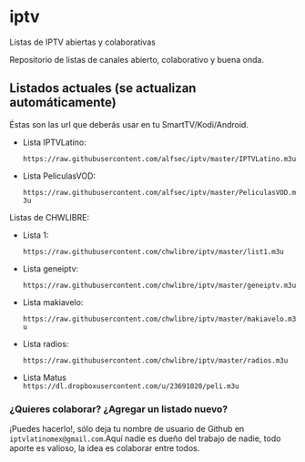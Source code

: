 # iptv
Listas de IPTV abiertas y colaborativas

Repositorio de listas de canales abierto, colaborativo y buena onda.


## Listados actuales (se actualizan automáticamente)
Éstas son las url que deberás usar en tu SmartTV/Kodi/Android.
* Lista IPTVLatino:

    `https://raw.githubusercontent.com/alfsec/iptv/master/IPTVLatino.m3u`

* Lista PeliculasVOD:

    `https://raw.githubusercontent.com/alfsec/iptv/master/PeliculasVOD.m3u`

Listas de CHWLIBRE:    
* Lista 1:

    `https://raw.githubusercontent.com/chwlibre/iptv/master/list1.m3u`

* Lista geneiptv:

    `https://raw.githubusercontent.com/chwlibre/iptv/master/geneiptv.m3u`

* Lista makiavelo:

    `https://raw.githubusercontent.com/chwlibre/iptv/master/makiavelo.m3u`

* Lista radios:

    `https://raw.githubusercontent.com/chwlibre/iptv/master/radios.m3u`

* Lista Matus    
    `https://dl.dropboxusercontent.com/u/23691020/peli.m3u`

### ¿Quieres colaborar? ¿Agregar un listado nuevo?
¡Puedes hacerlo!, sólo deja tu nombre de usuario de Github en `iptvlatinomex@gmail.com`.Aquí nadie es dueño del trabajo de nadie, todo aporte es valioso, la idea es colaborar entre todos.
